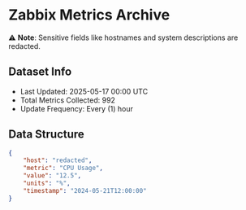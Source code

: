 # Zabbix Metrics Archive

⚠️ **Note**: Sensitive fields like hostnames and system descriptions are redacted.

## Dataset Info
- Last Updated: 2025-05-17 00:00 UTC
- Total Metrics Collected: 992
- Update Frequency: Every (1) hour

## Data Structure
```json
{
    "host": "redacted",
    "metric": "CPU Usage",
    "value": "12.5",
    "units": "%",
    "timestamp": "2024-05-21T12:00:00"
}
```

